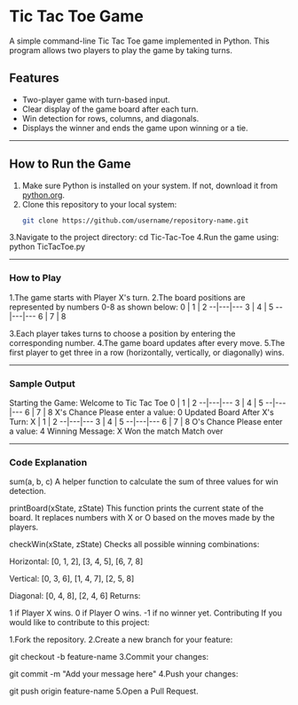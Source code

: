 # Tic Tac Toe Game

A simple command-line Tic Tac Toe game implemented in Python. This program allows two players to play the game by taking turns.

## Features
- Two-player game with turn-based input.
- Clear display of the game board after each turn.
- Win detection for rows, columns, and diagonals.
- Displays the winner and ends the game upon winning or a tie.

---

## How to Run the Game

1. Make sure Python is installed on your system. If not, download it from [python.org](https://www.python.org/).
2. Clone this repository to your local system:
   ```bash
   git clone https://github.com/username/repository-name.git
3.Navigate to the project directory:
  cd Tic-Tac-Toe
4.Run the game using:
  python TicTacToe.py

----------
### How to Play
1.The game starts with Player X's turn.
2.The board positions are represented by numbers 0-8 as shown below:
0 | 1 | 2
--|---|---
3 | 4 | 5
--|---|---
6 | 7 | 8

3.Each player takes turns to choose a position by entering the corresponding number.
4.The game board updates after every move.
5.The first player to get three in a row (horizontally, vertically, or diagonally) wins.

---------
### Sample Output
Starting the Game:
Welcome to Tic Tac Toe
0 | 1 | 2
--|---|---
3 | 4 | 5
--|---|---
6 | 7 | 8
X's Chance
Please enter a value: 0
Updated Board After X's Turn:
X | 1 | 2
--|---|---
3 | 4 | 5
--|---|---
6 | 7 | 8
O's Chance
Please enter a value: 4
Winning Message:
X Won the match
Match over

-----
### Code Explanation
sum(a, b, c)
A helper function to calculate the sum of three values for win detection.

printBoard(xState, zState)
This function prints the current state of the board. It replaces numbers with X or O based on the moves made by the players.

checkWin(xState, zState)
Checks all possible winning combinations:

Horizontal: [0, 1, 2], [3, 4, 5], [6, 7, 8]

Vertical: [0, 3, 6], [1, 4, 7], [2, 5, 8]

Diagonal: [0, 4, 8], [2, 4, 6]
Returns:

1 if Player X wins.
0 if Player O wins.
-1 if no winner yet.
Contributing
If you would like to contribute to this project:

1.Fork the repository.
2.Create a new branch for your feature:

  git checkout -b feature-name
3.Commit your changes:

  git commit -m "Add your message here"
4.Push your changes:

  git push origin feature-name
5.Open a Pull Request.



